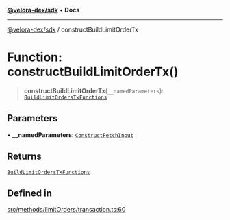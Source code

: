 [**@velora-dex/sdk**](../README.md) • **Docs**

***

[@velora-dex/sdk](../globals.md) / constructBuildLimitOrderTx

# Function: constructBuildLimitOrderTx()

> **constructBuildLimitOrderTx**(`__namedParameters`): [`BuildLimitOrdersTxFunctions`](../type-aliases/BuildLimitOrdersTxFunctions.md)

## Parameters

• **\_\_namedParameters**: [`ConstructFetchInput`](../interfaces/ConstructFetchInput.md)

## Returns

[`BuildLimitOrdersTxFunctions`](../type-aliases/BuildLimitOrdersTxFunctions.md)

## Defined in

[src/methods/limitOrders/transaction.ts:60](https://github.com/VeloraDEX/sdk/blob/master/src/methods/limitOrders/transaction.ts#L60)
